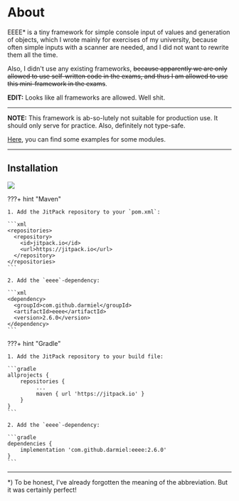 # About

EEEE* is a tiny framework for simple console input of values and generation of objects, which I
wrote mainly for exercises of my university, because often simple inputs with a scanner are
needed, and I did not want to rewrite them all the time.

Also, I didn't use any existing frameworks, ~~because apparently we are only allowed to use
self-written code in the exams, and thus I am allowed to use this mini-framework in the exams~~.

**EDIT:** Looks like all frameworks are allowed. Well shit.

---

**NOTE:** This framework is ab-so-lutely not suitable for production use. It should only serve for
practice. Also, definitely not type-safe.

[Here](https://github.com/darmiel/eeee/tree/main/src/main/java/example), you can find some examples for some modules.

---

## Installation

[![](https://jitpack.io/v/darmiel/eeee.svg)](https://jitpack.io/#darmiel/eeee)

???+ hint "Maven"

    1. Add the JitPack repository to your `pom.xml`:

    ```xml
    <repositories>
      <repository>
        <id>jitpack.io</id>
        <url>https://jitpack.io</url>
      </repository>
    </repositories>
    ```

    2. Add the `eeee`-dependency:

    ```xml
    <dependency>
      <groupId>com.github.darmiel</groupId>
      <artifactId>eeee</artifactId>
      <version>2.6.0</version>
    </dependency>
    ```

???+ hint "Gradle"

    1. Add the JitPack repository to your build file:

    ```gradle
    allprojects {
        repositories {
             ...
             maven { url 'https://jitpack.io' }
        }
    }
    ```

    2. Add the `eeee`-dependency:

    ```gradle
    dependencies {
        implementation 'com.github.darmiel:eeee:2.6.0'
    }
    ```

---

*) To be honest, I've already forgotten the meaning of the abbreviation. But it was certainly
perfect!